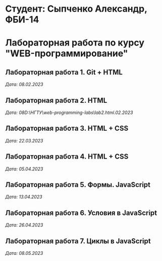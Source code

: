 # Студент: Сыпченко Александр, ФБИ-14

# Лабораторная работа по курсу "WEB-программирование"

## Лабораторная работа 1. Git + HTML

*Дата: 08.02.2023*
## Лабораторная работа 2. HTML
*Дата: 08D:\НГТУ\web-programming-labs\lab2.html.02.2023*

## Лабораторная работа 3. HTML + CSS

*Дата: 22.03.2023*

## Лабораторная работа 4. HTML + CSS

*Дата: 05.04.2023*

## Лабораторная работа 5. Формы. JavaScript

*Дата: 13.04.2023*

## Лабораторная работа 6. Условия в JavaScript

*Дата: 26.04.2023*

## Лабораторная работа 7. Циклы в JavaScript

*Дата: 08.05.2023*